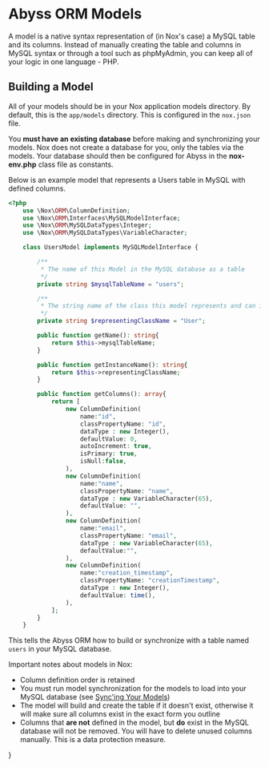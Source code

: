 # Abyss ORM Models
A model is a native syntax representation of (in Nox's case) a MySQL table and its columns. Instead of manually creating the table and columns in MySQL syntax or through a tool such as phpMyAdmin, you can keep all of your logic in one language - PHP.

## Building a Model
All of your models should be in your Nox application models directory. By default, this is the `app/models` directory. This is configured in the `nox.json` file.

You **must have an existing database** before making and synchronizing your models. Nox does not create a database for you, only the tables via the models. Your database should then be configured for Abyss in the **nox-env.php** class file as constants.

Below is an example model that represents a Users table in MySQL with defined columns.

```php
<?php
    use \Nox\ORM\ColumnDefinition;
    use \Nox\ORM\Interfaces\MySQLModelInterface;
    use \Nox\ORM\MySQLDataTypes\Integer;
    use \Nox\ORM\MySQLDataTypes\VariableCharacter;

    class UsersModel implements MySQLModelInterface {

        /**
         * The name of this Model in the MySQL database as a table
         */
        private string $mysqlTableName = "users";

        /**
         * The string name of the class this model represents and can instantiate
         */
        private string $representingClassName = "User";

        public function getName(): string{
            return $this->mysqlTableName;
        }

        public function getInstanceName(): string{
            return $this->representingClassName;
        }

        public function getColumns(): array{
            return [
                new ColumnDefinition(
                    name:"id",
                    classPropertyName: "id",
                    dataType : new Integer(),
                    defaultValue: 0,
                    autoIncrement: true,
                    isPrimary: true,
                    isNull:false,
                ),
                new ColumnDefinition(
                    name:"name",
                    classPropertyName: "name",
                    dataType : new VariableCharacter(65),
                    defaultValue: "",
                ),
                new ColumnDefinition(
                    name:"email",
                    classPropertyName: "email",
                    dataType : new VariableCharacter(65),
                    defaultValue:"",
                ),
                new ColumnDefinition(
                    name:"creation_timestamp",
                    classPropertyName: "creationTimestamp",
                    dataType : new Integer(),
                    defaultValue: time(),
                ),
            ];
        }
    }
```

This tells the Abyss ORM how to build or synchronize with a table named `users` in your MySQL database.

Important notes about models in Nox:

<div class="alert alert-primary">
	<ul class="m-0">
		<li>Column definition order is retained</li>
		<li>You must run model synchronization for the models to load into your MySQL database (see <a href="/docs/1.x/how-to/syncing-models">Sync'ing Your Models</a>)</li>
		<li>The model will build and create the table if it doesn't exist, otherwise it will make sure all columns exist in the exact form you outline</li>
		<li>Columns that <strong>are not</strong> defined in the model, but <strong>do</strong> exist in the MySQL database will not be removed. You will have to delete unused columns manually. This is a data protection measure.</li>
	</ul>
</div>
}